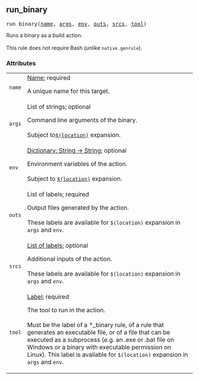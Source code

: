 <!-- Generated with Stardoc: http://skydoc.bazel.build -->

<a name="#run_binary"></a>

## run_binary

<pre>
run_binary(<a href="#run_binary-name">name</a>, <a href="#run_binary-args">args</a>, <a href="#run_binary-env">env</a>, <a href="#run_binary-outs">outs</a>, <a href="#run_binary-srcs">srcs</a>, <a href="#run_binary-tool">tool</a>)
</pre>

Runs a binary as a build action.<br/><br/>This rule does not require Bash (unlike <code>native.genrule</code>).

### Attributes

<table class="params-table">
  <colgroup>
    <col class="col-param" />
    <col class="col-description" />
  </colgroup>
  <tbody>
    <tr id="run_binary-name">
      <td><code>name</code></td>
      <td>
        <a href="https://bazel.build/docs/build-ref.html#name">Name</a>; required
        <p>
          A unique name for this target.
        </p>
      </td>
    </tr>
    <tr id="run_binary-args">
      <td><code>args</code></td>
      <td>
        List of strings; optional
        <p>
          Command line arguments of the binary.<br/><br/>Subject to<code><a href="https://docs.bazel.build/versions/master/be/make-variables.html#location">$(location)</a></code> expansion.
        </p>
      </td>
    </tr>
    <tr id="run_binary-env">
      <td><code>env</code></td>
      <td>
        <a href="https://bazel.build/docs/skylark/lib/dict.html">Dictionary: String -> String</a>; optional
        <p>
          Environment variables of the action.<br/><br/>Subject to  <code><a href="https://docs.bazel.build/versions/master/be/make-variables.html#location">$(location)</a></code> expansion.
        </p>
      </td>
    </tr>
    <tr id="run_binary-outs">
      <td><code>outs</code></td>
      <td>
        List of labels; required
        <p>
          Output files generated by the action.<br/><br/>These labels are available for <code>$(location)</code> expansion in <code>args</code> and <code>env</code>.
        </p>
      </td>
    </tr>
    <tr id="run_binary-srcs">
      <td><code>srcs</code></td>
      <td>
        <a href="https://bazel.build/docs/build-ref.html#labels">List of labels</a>; optional
        <p>
          Additional inputs of the action.<br/><br/>These labels are available for <code>$(location)</code> expansion in <code>args</code> and <code>env</code>.
        </p>
      </td>
    </tr>
    <tr id="run_binary-tool">
      <td><code>tool</code></td>
      <td>
        <a href="https://bazel.build/docs/build-ref.html#labels">Label</a>; required
        <p>
          The tool to run in the action.<br/><br/>Must be the label of a *_binary rule, of a rule that generates an executable file, or of a file that can be executed as a subprocess (e.g. an .exe or .bat file on Windows or a binary with executable permission on Linux). This label is available for <code>$(location)</code> expansion in <code>args</code> and <code>env</code>.
        </p>
      </td>
    </tr>
  </tbody>
</table>



